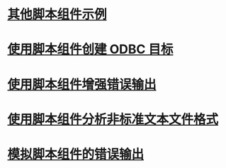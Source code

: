 # [其他脚本组件示例](additional-script-component-examples.md)
# [使用脚本组件创建 ODBC 目标](creating-an-odbc-destination-with-the-script-component.md)
# [使用脚本组件增强错误输出](enhancing-an-error-output-with-the-script-component.md)
# [使用脚本组件分析非标准文本文件格式](parsing-non-standard-text-file-formats-with-the-script-component.md)
# [模拟脚本组件的错误输出](simulating-an-error-output-for-the-script-component.md)
